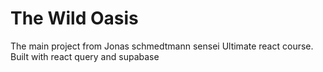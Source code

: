 # The Wild Oasis

The main project from Jonas schmedtmann sensei Ultimate react course. Built with react query and supabase
